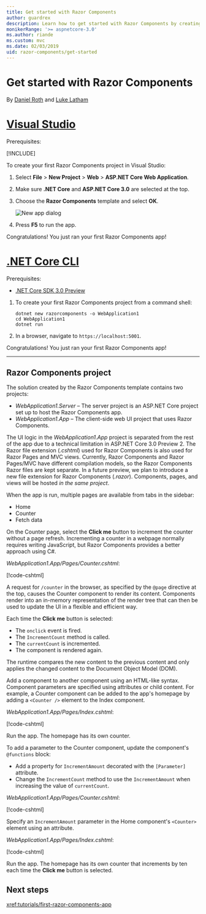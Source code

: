 ```yaml
---
title: Get started with Razor Components
author: guardrex
description: Learn how to get started with Razor Components by creating and modifying a Razor Components project.
monikerRange: '>= aspnetcore-3.0'
ms.author: riande
ms.custom: mvc
ms.date: 02/03/2019
uid: razor-components/get-started
---
```

# Get started with Razor Components

By [Daniel Roth](https://github.com/danroth27) and [Luke Latham](https://github.com/guardrex)

# [Visual Studio](#tab/visual-studio)

Prerequisites:

[!INCLUDE[](~/includes/net-core-prereqs-vs-3.0.md)]

To create your first Razor Components project in Visual Studio:

1. Select **File** > **New Project** > **Web** > **ASP.NET Core Web Application**.
1. Make sure **.NET Core** and **ASP.NET Core 3.0** are selected at the top.
1. Choose the **Razor Components** template and select **OK**.

   ![New app dialog](https://msdnshared.blob.core.windows.net/media/2019/01/razor-components-template.png)

1. Press **F5** to run the app.

Congratulations! You just ran your first Razor Components app!

<!--

# [Visual Studio Code](#tab/visual-studio-code)

Prerequisites:

[!INCLUDE[](~/includes/net-core-prereqs-vsc-3.0.md)]

To create your first Razor Components project in Visual Studio Code:

1. Execute the following command from a command shell:

   ```console
   dotnet new razorcomponents -o WebApplication1
   ```

1. Open the *WebApplication1* folder in Visual Studio Code.

1. Add a *.vscode* folder.

1. Add a *tasks.json* file to the *.vscode* folder with the following content:

   [!code-json[](get-started/samples_snapshot/3.x/tasks.json)]

1. Add a *launch.json* file to the *.vscode* folder with the following content:

   [!code-json[](get-started/samples_snapshot/3.x/launch.json)]

1. Execute the app using the Visual Studio Code debugger.

1. In a browser, navigate to `https://localhost:5001`.

Congratulations! You just ran your first Razor Components app!

# [Visual Studio for Mac](#tab/visual-studio-mac)

.NET Core 3.0 will be supported with Visual Studio for Mac version 8.0 or later. Visual Studio for Mac version 8.0 Preview isn't available at this time.

Use the [.NET Core CLI version of this topic](xref:razor-components/get-started?tabs=netcore-cli) on macOS.


[!INCLUDE[](~/includes/net-core-prereqs-mac-3.0.md)]

To create your first project Razor Components project in Visual Studio for Mac:

1. Select **File** > **New Solution** or **New Project**.
1. In the sidebar, select **.NET Core** > **App**.
1. Select **ASP.NET Core Razor Components** and select **Next**.
1. The **Target Framework** defaults to **.NET Core 3.0**. Select **Next**.
1. In the **Project Name** field, enter `WebApplication1`. Select **Create**.
1. Select **Run** > **Run Without Debugging** to run the app *without the debugger*. Running with the debugger isn't supported at this time.

Congratulations! You just ran your first Razor Components app!
-->

# [.NET Core CLI](#tab/netcore-cli/)

Prerequisites:

* [.NET Core SDK 3.0 Preview](https://dotnet.microsoft.com/download/dotnet-core/3.0)

1. To create your first Razor Components project from a command shell:

   ```console
   dotnet new razorcomponents -o WebApplication1
   cd WebApplication1
   dotnet run
   ```

1. In a browser, navigate to `https://localhost:5001`.

Congratulations! You just ran your first Razor Components app!

---

## Razor Components project

The solution created by the Razor Components template contains two projects:

* *WebApplication1.Server* &ndash; The server project is an ASP.NET Core project set up to host the Razor Components app.
* *WebApplication1.App* &ndash; The client-side web UI project that uses Razor Components.

The UI logic in the *WebApplication1.App* project is separated from the rest of the app due to a technical limitation in ASP.NET Core 3.0 Preview 2. The Razor file extension (*.cshtml*) used for Razor Components is also used for Razor Pages and MVC views. Currently, Razor Components and Razor Pages/MVC have different compilation models, so the Razor Components Razor files are kept separate. In a future preview, we plan to introduce a new file extension for Razor Components (*.razor*). Components, pages, and views will be hosted *in the same project*.

When the app is run, multiple pages are available from tabs in the sidebar:

* Home
* Counter
* Fetch data

On the Counter page, select the **Click me** button to increment the counter without a page refresh. Incrementing a counter in a webpage normally requires writing JavaScript, but Razor Components provides a better approach using C#.

*WebApplication1.App/Pages/Counter.cshtml*:

[!code-cshtml[](get-started/samples_snapshot/3.x/Counter1.cshtml)]

A request for `/counter` in the browser, as specified by the `@page` directive at the top, causes the Counter component to render its content. Components render into an in-memory representation of the render tree that can then be used to update the UI in a flexible and efficient way.

Each time the **Click me** button is selected:

* The `onclick` event is fired.
* The `IncrementCount` method is called.
* The `currentCount` is incremented.
* The component is rendered again.

The runtime compares the new content to the previous content and only applies the changed content to the Document Object Model (DOM).

Add a component to another component using an HTML-like syntax. Component parameters are specified using attributes or child content. For example, a Counter component can be added to the app's homepage by adding a `<Counter />` element to the Index component.

*WebApplication1.App/Pages/Index.cshtml*:

[!code-cshtml[](get-started/samples_snapshot/3.x/Index1.cshtml?highlight=7)]

Run the app. The homepage has its own counter.

To add a parameter to the Counter component, update the component's `@functions` block:

* Add a property for `IncrementAmount` decorated with the `[Parameter]` attribute.
* Change the `IncrementCount` method to use the `IncrementAmount` when increasing the value of `currentCount`.

*WebApplication1.App/Pages/Counter.cshtml*:

[!code-cshtml[](get-started/samples_snapshot/3.x/Counter2.cshtml?highlight=4,8)]

Specify an `IncrementAmount` parameter in the Home component's `<Counter>` element using an attribute.

*WebApplication1.App/Pages/Index.cshtml*:

[!code-cshtml[](get-started/samples_snapshot/3.x/Index2.cshtml)]

Run the app. The homepage has its own counter that increments by ten each time the **Click me** button is selected.

## Next steps

<xref:tutorials/first-razor-components-app>
